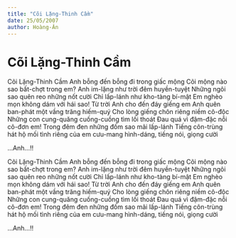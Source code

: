 ```yaml
---
title: "Cõi Lặng-Thinh Cầm"
date: 25/05/2007
author: Hoàng-Ân
---
```


# Cõi Lặng-Thinh Cầm

Cõi Lặng-Thinh Cầm
Anh bỗng đến bỗng đi trong giấc mộng
Cõi mộng nào sao bất-chợt trong em?
Anh im-lặng như trời đêm huyền-tuyệt
Những ngôi sao quên reo những nốt cười
Chỉ lấp-lánh như kho-tàng bí-mật
Em nghèo mọn không dám với hái sao!
Từ trời Anh cho đến đáy giếng em
Anh quên ban-phát một vầng trăng hiếm-quý
Cho lòng giếng chôn riêng niềm cô-độc
Những con cung-quăng cuống-cuồng tìm lối thoát
Đau quá vì đậm-đặc nỗi cô-đơn em!
Trong đêm đen những đốm sao mãi lấp-lánh
Tiếng côn-trùng hát hộ mối tình riêng
của em
cưu-mang
hình-dáng, tiếng nói, giọng cười

...Anh...!!

Cõi Lặng-Thinh Cầm
Anh bỗng đến bỗng đi trong giấc mộng
Cõi mộng nào sao bất-chợt trong em?
Anh im-lặng như trời đêm huyền-tuyệt
Những ngôi sao quên reo những nốt cười
Chỉ lấp-lánh như kho-tàng bí-mật
Em nghèo mọn không dám với hái sao!
Từ trời Anh cho đến đáy giếng em
Anh quên ban-phát một vầng trăng hiếm-quý
Cho lòng giếng chôn riêng niềm cô-độc
Những con cung-quăng cuống-cuồng tìm lối thoát
Đau quá vì đậm-đặc nỗi cô-đơn em!
Trong đêm đen những đốm sao mãi lấp-lánh
Tiếng côn-trùng hát hộ mối tình riêng
của em
cưu-mang
hình-dáng, tiếng nói, giọng cười

...Anh...!!

